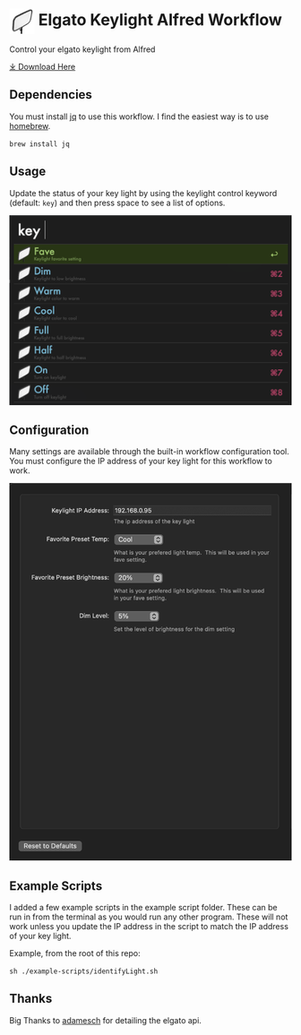 # <img src='Workflow/icon.png' width='45' align='center' alt='icon'> Elgato Keylight Alfred Workflow

Control your elgato keylight from Alfred

<a href='https://github.com/brylok/elgato-keylight-workflow/releases/download/2023.1/Keylight.Control.alfredworkflow'>⤓ Download Here</a>

## Dependencies

You must install <a href="https://github.com/stedolan/jq">jq</a> to use this workflow.  I find the easiest way is to use <a href="https://brew.sh/">homebrew</a>.  

`brew install jq`



## Usage

Update the status of your key light by using the keylight control keyword (default: `key`) and then press space to see a list of options.



![Alfred search for key](Workflow/images/results.png)



## Configuration

Many settings are available through the built-in workflow configuration tool. You must configure the IP address of your key light for this workflow to work.


![Example configuration](Workflow/images/configuration.png)


## Example Scripts

I added a few example scripts in the example script folder.  These can be run in from the terminal as you would run any other program.  These will not work unless you update the IP address in the script to match the IP address of your key light. 


Example, from the root of this repo: 

`sh ./example-scripts/identifyLight.sh`



## Thanks

Big Thanks to [adamesch](https://github.com/adamesch/elgato-key-light-api) for detailing the elgato api.

